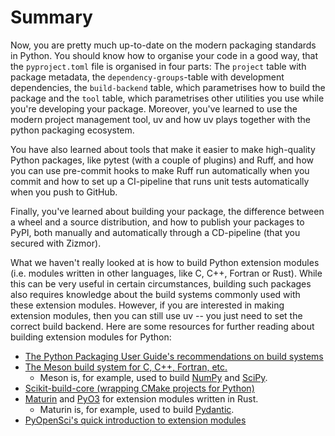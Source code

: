# Summary

Now, you are pretty much up-to-date on the modern packaging standards in Python.
You should know how to organise your code in a good way, that the `pyproject.toml` file is organised in four parts: The `project` table with package metadata, the `dependency-groups`-table with development dependencies, the `build-backend` table, which parametrises how to build the package and the `tool` table, which parametrises other utilities you use while you're developing your package.
Moreover, you've learned to use the modern project management tool, uv and how uv plays together with the python packaging ecosystem.

You have also learned about tools that make it easier to make high-quality Python packages, like pytest (with a couple of plugins) and Ruff, and how you can use pre-commit hooks to make Ruff run automatically when you commit and how to set up a CI-pipeline that runs unit tests automatically when you push to GitHub.

Finally, you've learned about building your package, the difference between a wheel and a source distribution, and how to publish your packages to PyPI, both manually and automatically through a CD-pipeline (that you secured with Zizmor).

What we haven't really looked at is how to build Python extension modules (i.e. modules written in other languages, like C, C++, Fortran or Rust).
While this can be very useful in certain circumstances, building such packages also requires knowledge about the build systems commonly used with these extension modules.
However, if you are interested in making extension modules, then you can still use uv -- you just need to set the correct build backend.
Here are some resources for further reading about building extension modules for Python:

 - [The Python Packaging User Guide's recommendations on build systems](https://packaging.python.org/en/latest/guides/tool-recommendations/#build-backends)
 - [The Meson build system for C, C++, Fortran, etc.](https://mesonbuild.com/meson-python/)
    - Meson is, for example, used to build [NumPy](https://numpy.org) and [SciPy](https://scipy.org).
 - [Scikit-build-core (wrapping CMake projects for Python)](https://scikit-build-core.readthedocs.io/en/latest/)
 - [Maturin](https://www.maturin.rs) and [PyO3](https://github.com/PyO3/pyo3) for extension modules written in Rust.
    - Maturin is, for example, used to build [Pydantic](https://docs.pydantic.dev/latest/).
 - [PyOpenSci's quick introduction to extension modules](https://www.pyopensci.org/python-package-guide/package-structure-code/complex-python-package-builds.html)
